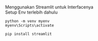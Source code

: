 Menggunakan Streamlit untuk Interfacenya <br>
Setup Env terlebih dahulu <br>
```
python -m venv myenv
myenv\Scripts\activate

pip install streamlit
```